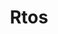 ---
title: "Rtos"
layout: category
permalink: /cs/rtos/
taxonomy: rtos
author_profile: true
sidebar_main: true
sidebar:
    nav: "docs"
---
